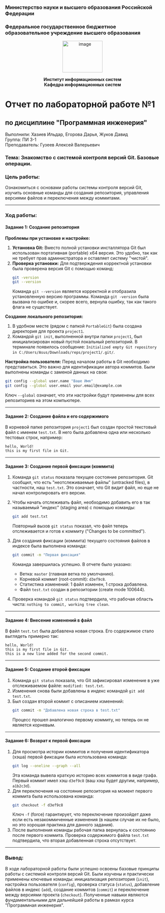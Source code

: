 ### **Министерство науки и высшего образования Российской Федерации**
### Федеральное государственное бюджетное образовательное учреждение высшего образования


<div align="center">

<img width="130" height="103" alt="image" src="https://github.com/user-attachments/assets/aaec5568-c3fd-4a1f-b640-16de29dd81c2" />


**Институт информационных систем**  
**Кафедра информационных систем**

</div>

# Отчет по лабораторной работе №1
## по дисциплине "Программная инженерия"


<div align="left"> Выполнили: Хазиев Ильдар, Егорова Дарья, Жуков Давид<br> Группа: ПИ 3-1<br> Преподаватель: Гузеев Алексей Валерьевич </div>

### Тема: Знакомство с системой контроля версий Git. Базовые операции.

### **Цель работы:** 
Ознакомиться с основами работы системы контроля версий Git, изучить основные команды для создания репозитория, управления версиями файлов и переключения между коммитами.

---

<div style="page-break-after: always;"></div>

### **Ход работы:**

#### **Задание 1: Создание репозитория**

**Проблемы при установке и настройке:**
1.  **Установка Git:** Вместо полной установки инсталлятора Git был использован портативная (portable) x64 версия. Это удобно, так как не требует прав администратора и оставляет систему "чистой".
2.  **Проверка установки:** Для подтверждения корректной установки была проверена версия Git с помощью команд:
    ```bash
    git -version
    git --version
    ```
    Команда `git --version` является корректной и отобразила установленную версию программы. Команда `git -version` была вызвана по ошибке и, скорее всего, вернула ошибку, так как такого флага не существует.

**Создание локального репозитория:**
1.  В удобном месте (рядом с папкой `PortableGit`) была создана директория для проекта `project1`.
2.  Командой `git init`, выполненной внутри папки `project1`, был инициализирован новый пустой локальный репозиторий. В терминале появилось сообщение: `Initialized empty Git repository in C:/Users/Asus/Downloads/reps/project1/.git/`.

**Настройка пользователя:**
Перед началом работы в Git необходимо представиться. Это важно для идентификации автора коммитов. Были выполнены команды с заменой данных на свои:
```bash
git config --global user.name "Ваше Имя"
git config --global user.email your.email@example.com
```
Ключ `--global` означает, что эти настройки будут применены для всех репозиториев на этом компьютере.

---

#### **Задание 2: Создание файла и его содержимого**

В корневой папке репозитория `project1` был создан простой текстовый файл с именем `test.txt`. В него была добавлена одна или несколько тестовых строк, например:
```
hello, World!
this is my first file in Git.
```

---

#### **Задание 3: Создание первой фиксации (коммита)**

1.  Команда `git status` показала текущее состояние репозитория. Git сообщил, что есть "неотслеживаемые файлы" (untracked files), в частности, наш `test.txt`. Это означает, что Git видит файл, но еще не начал контролировать его версии.
2.  Чтобы начать отслеживать файл, необходимо добавить его в так называемый "индекс" (staging area) с помощью команды:
    ```bash
    git add test.txt
    ```
    Повторный вызов `git status` показал, что файл теперь отслеживается и готов к коммиту ("Changes to be committed").
3.  Для создания фиксации (коммита) текущего состояния файлов в индексе была выполнена команда:
    ```bash
    git commit -m "Первая фиксация"
    ```
    Команда завершилась успешно. В отчете было указано:
    *   Ветка: `master` (главная ветка по умолчанию).
    *   Корневой коммит (root-commit): `d3ef9c8`.
    *   Статистика изменений: 1 файл изменен, 1 строка добавлена.
    *   Файл `test.txt` создан в репозитории (create mode 100644).

4.  Проверка командой `git status` подтвердила, что рабочая область чиста: `nothing to commit, working tree clean`.

---

#### **Задание 4: Внесение изменений в файл**

В файл `test.txt` была добавлена новая строка. Его содержимое стало выглядеть примерно так:
```
hello, World!
this is my first file in Git.
this is a new line added for the second commit.
```

---

#### **Задание 5: Создание второй фиксации**

1.  Команда `git status` показала, что Git зафиксировал изменение в уже отслеживаемом файле: `modified: test.txt`.
2.  Изменения снова были добавлены в индекс командой `git add test.txt`.
3.  Был создан второй коммит с описанием изменений:
    ```bash
    git commit -m "Добавлена новая строка в test.txt"
    ```
    Процесс прошел аналогично первому коммиту, но теперь он не является корневым.

---

#### **Задание 6: Возврат к первой фиксации**

1.  Для просмотра истории коммитов и получения идентификатора (хэша) первой фиксации была использована команда:
    ```bash
    git log --oneline --graph --all
    ```
    Эта команда вывела краткую историю всех коммитов в виде графа. Первый коммит имел хэш `d3ef9c8` (ваш хэш будет другим, например, `a1b2c3d`).
2.  Для переключения на состояние репозитория на момент первого коммита была использована команда:
    ```bash
    git checkout -f d3ef9c8
    ```
    Ключ `-f` (force) гарантирует, что переключение произойдет даже если есть незакоммиченные изменения (в нашем случае их не было, но это хорошая практика для данного задания).
3.  После выполнения команды рабочая папка вернулась к состоянию после первого коммита. Проверка содержимого файла `test.txt` подтвердила, что вторая добавленная строка отсутствует.

---

<div style="page-break-before: always;"></div>

### **Вывод:** 
В ходе лабораторной работы были успешно освоены базовые принципы работы с системой контроля версий Git. Были изучены и практически применены ключевые команды: инициализация репозитория (`init`), настройка пользователя (`config`), проверка статуса (`status`), добавление файлов в индекс (`add`), создание коммитов (`commit`) и переключение между версиями проекта (`checkout`). Полученные навыки являются фундаментальными для дальнейшей работы в рамках курса "Программная инженерия".

